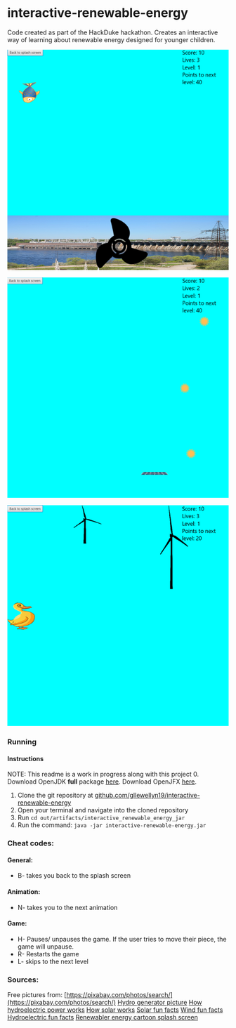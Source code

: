# interactive-renewable-energy
Code created as part of the HackDuke hackathon. Creates an interactive way of learning about renewable energy designed for younger children. 

![Screenshot of Hydro game](data/hydroGame/screenshotGame.png)

![Screenshot of Solar game](data/solarGame/screenshotGame.png)

![Screenshot of Wind game](data/windGame/screenshotGame.png)

### Running
####  Instructions
NOTE: This readme is a work in progress along with this project
0. Download OpenJDK **full** package [here](https://bell-sw.com/pages/downloads/#/java-14-current). Download OpenJFX [here](https://openjfx.io/). 
1. Clone the git repository at [github.com/gllewellyn19/interactive-renewable-energy](https://github.com/gllewellyn19/interactive-renewable-energy)
2. Open your terminal and navigate into the cloned repository
3. Run `cd out/artifacts/interactive_renewable_energy_jar`
4. Run the command: `java -jar interactive-renewable-energy.jar`

### Cheat codes:
#### General: 
* B- takes you back to the splash screen

#### Animation:
* N- takes you to the next animation

#### Game:
* H- Pauses/ unpauses the game. If the user tries to move their piece, the game will unpause.
* R- Restarts the game
* L- skips to the next level


### Sources:
Free pictures from: [https://pixabay.com/photos/search/](https://pixabay.com/photos/search/)
[Hydro generator picture](https://www.usgs.gov/media/images/a-turbine-connected-a-generator-produces-power-inside-a-dam)
[How hydroelectric power works](https://www.usgs.gov/special-topic/water-science-school/science/hydroelectric-power-how-it-works?qt-science_center_objects=0#qt-science_center_objects)
[How solar works](https://www.livescience.com/41995-how-do-solar-panels-work.html#:~:text=Simply%20put%2C%20a%20solar%20panel,smaller%20units%20called%20photovoltaic%20cells.&text=This%20all%20adds%20up%20to,junction%20between%20the%20silicon%20layers.)
[Solar fun facts](https://www.energy.gov/articles/top-6-things-you-didnt-know-about-solar-energy#:~:text=Solar%20energy%20is%20the%20most,by%20Bell%20Laboratories%20in%201954.)
[Wind fun facts](https://www.opusenergy.com/blog/13-little-known-facts-about-wind-energy/)
[Hydroelectric fun facts](https://www.energy.gov/articles/top-10-things-you-didnt-know-about-hydropower)
[Renewabler energy cartoon splash screen](https://www.nationalgeographic.org/activity/right-balance-mixing-energy-resources/)
